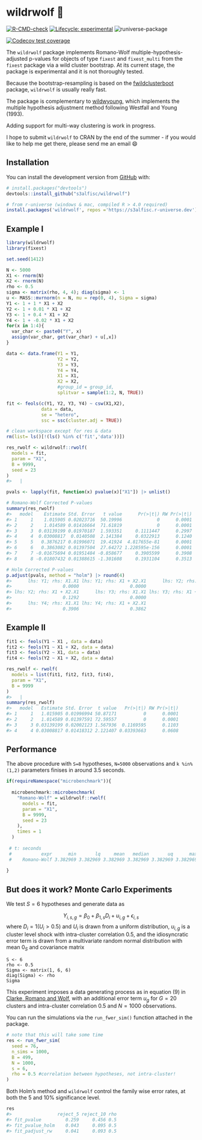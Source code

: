 
<!-- README.md is generated from README.Rmd. Please edit that file -->

# wildrwolf 🐺

<!-- badges: start -->

[![R-CMD-check](https://github.com/s3alfisc/rwolf/workflows/R-CMD-check/badge.svg)](https://github.com/s3alfisc/rwolf/actions)
[![Lifecycle:
experimental](https://img.shields.io/badge/lifecycle-experimental-orange.svg)](https://lifecycle.r-lib.org/articles/stages.html)
![runiverse-package](https://s3alfisc.r-universe.dev/badges/wildrwolf)

[![Codecov test
coverage](https://codecov.io/gh/s3alfisc/rwolf/branch/main/graph/badge.svg)](https://app.codecov.io/gh/s3alfisc/rwolf?branch=main)
<!-- badges: end -->

The `wildrwolf` package implements Romano-Wolf
multiple-hypothesis-adjusted p-values for objects of type `fixest` and
`fixest_multi` from the `fixest` package via a wild cluster bootstrap.
At its current stage, the package is experimental and it is not
thoroughly tested.

Because the bootstrap-resampling is based on the
[fwildclusterboot](https://github.com/s3alfisc/fwildclusterboot)
package, `wildrwolf` is usually really fast.

The package is complementary to
[wildwyoung](https://github.com/s3alfisc/wildwyoung), which implements
the multiple hypothesis adjustment method following Westfall and Young
(1993).

Adding support for multi-way clustering is work in progress.

I hope to submit `wildrwolf` to CRAN by the end of the summer - if you
would like to help me get there, please send me an email 😄

## Installation

You can install the development version from
[GitHub](https://github.com/) with:

``` r
# install.packages("devtools")
devtools::install_github("s3alfisc/wildrwolf")

# from r-universe (windows & mac, compiled R > 4.0 required)
install.packages('wildrwolf', repos ='https://s3alfisc.r-universe.dev')
```

## Example I

<!-- As you can see in the example, there seems to be a bug in `rwolf()` for the pairs bootstrap. -->

``` r
library(wildrwolf)
library(fixest)

set.seed(1412)

N <- 5000
X1 <- rnorm(N)
X2 <- rnorm(N)
rho <- 0.5
sigma <- matrix(rho, 4, 4); diag(sigma) <- 1
u <- MASS::mvrnorm(n = N, mu = rep(0, 4), Sigma = sigma)
Y1 <- 1 + 1 * X1 + X2 
Y2 <- 1 + 0.01 * X1 + X2
Y3 <- 1 + 0.4 * X1 + X2
Y4 <- 1 + -0.02 * X1 + X2
for(x in 1:4){
  var_char <- paste0("Y", x)
  assign(var_char, get(var_char) + u[,x])
}

data <- data.frame(Y1 = Y1,
                   Y2 = Y2,
                   Y3 = Y3,
                   Y4 = Y4,
                   X1 = X1,
                   X2 = X2,
                   #group_id = group_id,
                   splitvar = sample(1:2, N, TRUE))

fit <- feols(c(Y1, Y2, Y3, Y4) ~ csw(X1,X2),
             data = data,
             se = "hetero",
             ssc = ssc(cluster.adj = TRUE))

# clean workspace except for res & data
rm(list= ls()[!(ls() %in% c('fit','data'))])

res_rwolf <- wildrwolf::rwolf(
  models = fit,
  param = "X1", 
  B = 9999, 
  seed = 23
)
#>   |                                                                              |                                                                      |   0%  |                                                                              |=========                                                             |  12%  |                                                                              |==================                                                    |  25%  |                                                                              |==========================                                            |  38%  |                                                                              |===================================                                   |  50%  |                                                                              |============================================                          |  62%  |                                                                              |====================================================                  |  75%  |                                                                              |=============================================================         |  88%  |                                                                              |======================================================================| 100%

pvals <- lapply(fit, function(x) pvalue(x)["X1"]) |> unlist()

# Romano-Wolf Corrected P-values
summary(res_rwolf)
#>   model    Estimate Std. Error   t value      Pr(>|t|) RW Pr(>|t|)
#> 1     1    1.015905 0.02023716  50.19996             0      0.0001
#> 2     2    1.014589 0.01416664  71.61819             0      0.0001
#> 3     3  0.03139199 0.01970187  1.593351     0.1111447      0.2997
#> 4     4  0.03008817  0.0140508  2.141384     0.0322913      0.1240
#> 5     5   0.3876217 0.01996071  19.41924  4.817655e-81      0.0001
#> 6     6   0.3863082 0.01397504  27.64272 1.228595e-156      0.0001
#> 7     7 -0.01675694 0.01951484 -0.858677     0.3905599      0.3908
#> 8     8 -0.01807432 0.01388615 -1.301608     0.1931104      0.3513

# Holm Corrected P-values
p.adjust(pvals, method = "holm") |> round(4)
#>      lhs: Y1; rhs: X1.X1 lhs: Y1; rhs: X1 + X2.X1      lhs: Y2; rhs: X1.X1 
#>                   0.0000                   0.0000                   0.3334 
#> lhs: Y2; rhs: X1 + X2.X1      lhs: Y3; rhs: X1.X1 lhs: Y3; rhs: X1 + X2.X1 
#>                   0.1292                   0.0000                   0.0000 
#>      lhs: Y4; rhs: X1.X1 lhs: Y4; rhs: X1 + X2.X1 
#>                   0.3906                   0.3862
```

## Example II

``` r
fit1 <- feols(Y1 ~ X1 , data = data)
fit2 <- feols(Y1 ~ X1 + X2, data = data)
fit3 <- feols(Y2 ~ X1, data = data)
fit4 <- feols(Y2 ~ X1 + X2, data = data)

res_rwolf <- rwolf(
  models = list(fit1, fit2, fit3, fit4), 
  param = "X1",  
  B = 9999
)
#>   |                                                                              |                                                                      |   0%  |                                                                              |==================                                                    |  25%  |                                                                              |===================================                                   |  50%  |                                                                              |====================================================                  |  75%  |                                                                              |======================================================================| 100%
summary(res_rwolf)
#>   model   Estimate Std. Error  t value   Pr(>|t|) RW Pr(>|t|)
#> 1     1   1.015905 0.01996994 50.87171          0      0.0001
#> 2     2   1.014589 0.01397591 72.59557          0      0.0001
#> 3     3 0.03139199 0.02002123 1.567936  0.1169595      0.1103
#> 4     4 0.03008817 0.01418312 2.121407 0.03393663      0.0608
```

## Performance

The above procedure with `S=8` hypotheses, `N=5000` observations and
`k %in% (1,2)` parameters finises in around 3.5 seconds.

``` r
if(requireNamespace("microbenchmark")){
  
  microbenchmark::microbenchmark(
    "Romano-Wolf" = wildrwolf::rwolf(
      models = fit,
      param = "X1", 
      B = 9999, 
      seed = 23
    ), 
    times = 1
  )
 
 # t: seconds
 #           expr      min       lq     mean   median       uq      max neval
 #    Romano-Wolf 3.382969 3.382969 3.382969 3.382969 3.382969 3.382969     1
   
}
```

## But does it work? Monte Carlo Experiments

We test $S=6$ hypotheses and generate data as

$$Y_{i,s,g} = \beta_{0} + \beta_{1,s} D_{i} + u_{i,g} + \epsilon_{i,s} $$
where $D_i = 1(U_i > 0.5)$ and $U_i$ is drawn from a uniform
distribution, $u_{i,g}$ is a cluster level shock with intra-cluster
correlation $0.5$, and the idiosyncratic error term is drawn from a
multivariate random normal distribution with mean $0_S$ and covariance
matrix

```{r, eval = FALSE}
S <- 6
rho <- 0.5
Sigma <- matrix(1, 6, 6)
diag(Sigma) <- rho
Sigma
```

This experiment imposes a data generating process as in equation (9) in
[Clarke, Romano and Wolf](https://docs.iza.org/dp12845.pdf), with an
additional error term $u_g$ for $G=20$ clusters and intra-cluster
correlation 0.5 and $N=1000$ observations.

You can run the simulations via the `run_fwer_sim()` function attached
in the package.

``` r
# note that this will take some time
res <- run_fwer_sim(
  seed = 76,
  n_sims = 1000,
  B = 499,
  N = 1000,
  s = 6, 
  rho = 0.5 #correlation between hypotheses, not intra-cluster!
)
```

Both Holm’s method and `wildrwolf` control the family wise error rates,
at both the 5 and 10% significance level.

``` r
res
#>                 reject_5 reject_10 rho
#> fit_pvalue         0.259     0.456 0.5
#> fit_pvalue_holm    0.043     0.095 0.5
#> fit_padjust_rw     0.041     0.093 0.5
```

<!-- ## Comparison with Stata's rwolf package  -->
<!-- ```{r, eval = FALSE} -->
<!-- library(RStata) -->
<!-- # initiate RStata -->
<!-- options("RStata.StataVersion" = 16) -->
<!-- options("RStata.StataPath" = "\"C:\\Program Files\\Stata16\\StataIC-64\"") -->
<!-- # save the data set so it can be loaded into STATA -->
<!-- data.table::fwrite(data, "c:/Users/alexa/Dropbox/rwolf/test.csv") -->
<!-- # estimate with stata via Rstata -->
<!-- stata_program <- " -->
<!-- clear  -->
<!-- set more off -->
<!-- import delimited c:/Users/alexa/Dropbox/rwolf/test.csv -->
<!-- set seed 1 -->
<!-- rwolf y1 y2 y3 y4, vce(cluster group_id) cluster(group_id)  indepvar(x1) controls(x2) reps(1000) nodots -->
<!-- " -->
<!-- RStata::stata(stata_program, data.out = TRUE) -->
<!-- #> .  -->
<!-- #> . clear  -->
<!-- #> . set more off -->
<!-- #> . import delimited c:/Users/alexa/Dropbox/rwolf/test.csv -->
<!-- #> (7 vars, 10,000 obs) -->
<!-- #> . set seed 1 -->
<!-- #> . rwolf y1 y2 y3 y4, vce(cluster group_id) cluster(group_id)  indepvar(x1) cont -->
<!-- #> > rols(x2) reps(1000) nodots -->
<!-- #> Bootstrap replications (1000). This may take some time. -->
<!-- #>  -->
<!-- #>  -->
<!-- #>  -->
<!-- #>  -->
<!-- #> Romano-Wolf step-down adjusted p-values -->
<!-- #>  -->
<!-- #>  -->
<!-- #> Independent variable:  x1 -->
<!-- #> Outcome variables:   y1 y2 y3 y4 -->
<!-- #> Number of resamples: 1000 -->
<!-- #>  -->
<!-- #>  -->
<!-- #> ------------------------------------------------------------------------------ -->
<!-- #>    Outcome Variable | Model p-value    Resample p-value    Romano-Wolf p-value -->
<!-- #> --------------------+--------------------------------------------------------- -->
<!-- #>                  y1 |    0.0000             0.0010              0.0010 -->
<!-- #>                  y2 |    0.3769             0.3756              0.4166 -->
<!-- #>                  y3 |    0.2344             0.2408              0.4166 -->
<!-- #>                  y4 |    0.0398             0.0410              0.1179 -->
<!-- #> ------------------------------------------------------------------------------ -->
<!-- ``` -->
